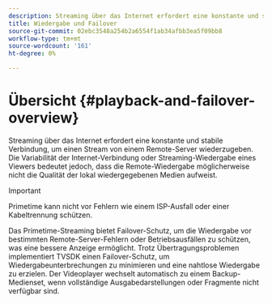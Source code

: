 ```yaml
---
description: Streaming über das Internet erfordert eine konstante und stabile Verbindung, um einen Stream von einem Remote-Server wiederzugeben. Die Variabilität der Internet-Verbindung oder Streaming-Wiedergabe eines Viewers bedeutet jedoch, dass die Remote-Wiedergabe möglicherweise nicht die Qualität der lokal wiedergegebenen Medien aufweist.
title: Wiedergabe und Failover
source-git-commit: 02ebc3548a254b2a6554f1ab34afbb3ea5f09bb8
workflow-type: tm+mt
source-wordcount: '161'
ht-degree: 0%

---
```


# Übersicht {#playback-and-failover-overview}

Streaming über das Internet erfordert eine konstante und stabile Verbindung, um einen Stream von einem Remote-Server wiederzugeben. Die Variabilität der Internet-Verbindung oder Streaming-Wiedergabe eines Viewers bedeutet jedoch, dass die Remote-Wiedergabe möglicherweise nicht die Qualität der lokal wiedergegebenen Medien aufweist.

>[!IMPORTANT]
>
>Primetime kann nicht vor Fehlern wie einem ISP-Ausfall oder einer Kabeltrennung schützen.

Das Primetime-Streaming bietet Failover-Schutz, um die Wiedergabe vor bestimmten Remote-Server-Fehlern oder Betriebsausfällen zu schützen, was eine bessere Anzeige ermöglicht. Trotz Übertragungsproblemen implementiert TVSDK einen Failover-Schutz, um Wiedergabeunterbrechungen zu minimieren und eine nahtlose Wiedergabe zu erzielen. Der Videoplayer wechselt automatisch zu einem Backup-Medienset, wenn vollständige Ausgabedarstellungen oder Fragmente nicht verfügbar sind.
